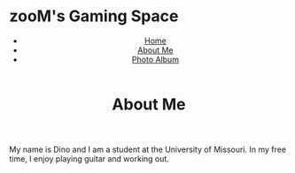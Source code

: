 # zooM's Gaming Space
<!DOCTYPE html>
<html>
  <head>
    <link rel="stylesheet" type="text/css" href="style.css">
  </head>
  <body>
    <header>
      <nav>
        <ul>
          <li><a href="README.md">Home</a></li>
          <li><a href="aboutme.md">About Me</a></li>
          <li><a href="photoalbum.md">Photo Album</a></li>
        </ul>
      </nav>
    </header>
    <header>
      <h1>About Me</h1>
    </header>
    <main>
      <p>My name is Dino and I am a student at the University of Missouri. In my free time, I enjoy playing guitar and working out.</p>
    </main>
  </body>
</html>
